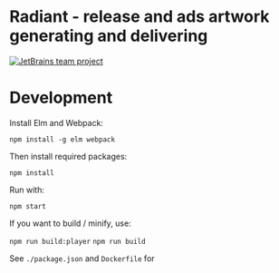# Radiant - release and ads artwork generating and delivering

[![JetBrains team project](https://jb.gg/badges/team-flat-square.svg)](https://confluence.jetbrains.com/display/ALL/JetBrains+on+GitHub)

# Development

Install Elm and Webpack:

`npm install -g elm webpack`

Then install required packages:

`npm install`

Run with:

`npm start`

If you want to build / minify, use:

`npm run build:player`
`npm run build`

See `./package.json` and `Dockerfile` for

